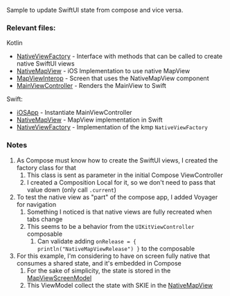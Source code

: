 Sample to update SwiftUI state from compose and vice versa.

### Relevant files: 

Kotlin
* [NativeViewFactory](composeApp/src/iosMain/kotlin/NativeViewFactory.kt) - Interface with methods that can be called to create native SwiftUI views
* [NativeMapView](composeApp/src/iosMain/kotlin/native/NativeMapView.ios.kt) - iOS Implementation to use native MapView
* [MapViewInterop](composeApp/src/commonMain/kotlin/tabs/MapViewInterop.kt) - Screen that uses the NativeMapView component
* [MainViewController](composeApp/src/iosMain/kotlin/MainViewController.kt) - Renders the MainView to Swift

Swift:
* [iOSApp](iosApp/iosApp/iOSApp.swift) - Instantiate MainViewController
* [NativeMapView](iosApp/iosApp/NativeMapView.swift) - MapView implementation in Swift
* [NativeViewFactory](iosApp/iosApp/NativeViewFactory.swift) - Implementation of the kmp `NativeViewFactory`

### Notes

1. As Compose must know how to create the SwiftUI views, I created the factory class for that
   1. This class is sent as parameter in the initial Compose ViewController
   2. I created a Composition Local for it, so we don't need to pass that value down (only call `.current`)
2. To test the native view as "part" of the compose app, I added Voyager for navigation 
   1. Something I noticed is that native views are fully recreated when tabs change
   2. This seems to be a behavior from the `UIKitViewController` composable
      1. Can validate adding `onRelease = { println("NativeMapViewRelease") }` to the composable 
3. For this example, I'm considering to have on screen fully native that consumes a shared state, and it's embedded in Compose
   1. For the sake of simplicity, the state is stored in the [MapViewScreenModel](composeApp/src/commonMain/kotlin/tabs/MapViewInterop.kt#L105)
   2. This ViewModel collect the state with SKIE in the [NativeMapView](iosApp/iosApp/NativeMapView.swift#L50)
